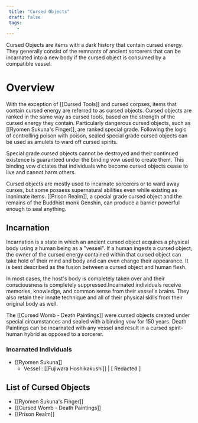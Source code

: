 ```yaml
---
 title: "Cursed Objects"
 draft: false
 tags:
    -
---
```

Cursed Objects are items with a dark history that contain cursed energy. They generally consist of the remnants of ancient sorcerers that can be incarnated into a new body if the cursed object is consumed by a compatible vessel.

# Overview
With the exception of [[Cursed Tools]] and cursed corpses, items that contain cursed energy are referred to as cursed objects. Cursed objects are ranked in the same way as cursed tools, based on the strength of the cursed energy they contain. Particularly dangerous cursed objects, such as [[Ryomen Sukuna's Finger]], are ranked special grade. Following the logic of controlling poison with poison, sealed special grade cursed objects can be used as amulets to ward off cursed spirits.

Special grade cursed objects cannot be destroyed and their continued existence is guaranteed under the binding vow used to create them. This binding vow dictates that individuals who become cursed objects cease to live and cannot harm others.

Cursed objects are mostly used to incarnate sorcerers or to ward away curses, but some possess supernatural abilities even while existing as inanimate items. [[Prison Realm]], a special grade cursed object and the remains of the Buddhist monk Genshin, can produce a barrier powerful enough to seal anything.

## Incarnation
Incarnation is a state in which an ancient cursed object acquires a physical body using a human being as a "vessel". If a human ingests a cursed object, the owner of the cursed energy contained within that cursed object can take hold of their mind and body and can even change their appearance. It is best described as the fusion between a cursed object and human flesh.

In most cases, the host's body is completely taken over and their consciousness is completely suppressed.Incarnated individuals receive memories, knowledge, and common sense from their vessel's brains. They also retain their innate technique and all of their physical skills from their original body as well.

The [[Cursed Womb - Death Paintings]] were cursed objects created under special circumstances and sealed with a binding vow for 150 years. Death Paintings can be incarnated with any vessel and result in a cursed spirit-human hybrid as opposed to a sorcerer.

### Incarnated Individuals
- [[Ryomen Sukuna]]
	- Vessel : [[Fujiwara Hoshikakushi]] | [ Redacted ]
## List of Cursed Objects
- [[Ryomen Sukuna's Finger]]
- [[Cursed Womb - Death Paintings]]
- [[Prison Realm]]